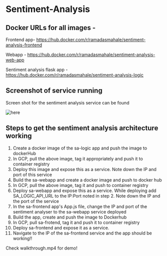# Sentiment-Analysis

## Docker URLs for all images -

Frontend app- https://hub.docker.com/r/ramadasmahale/sentiment-analysis-frontend

Webapp  - https://hub.docker.com/r/ramadasmahale/sentiment-analysis-web-app

Sentiment analysis flask app - https://hub.docker.com/r/ramadasmahale/sentiment-analysis-logic

## Screenshot of service running

Screen shot for the sentiment analysis service can be found

![here](https://user-images.githubusercontent.com/90668825/137356967-d9afc98a-e64d-4cc5-b9bc-2b70325c56da.png)

## Steps to get the sentiment analysis architecture working

1. Create a docker image of the sa-logic app and push the image to dockerHub
2. In GCP, pull the above image, tag it appropriately and push it to container registry
3. Deploy this image and expose this as a service. Note down the IP and port of this service
4. Build the sa-webapp and create a docker image and push to docker hub
5. In GCP, pull the above image, tag it and push to container registry
6. Deploy sa-webapp and expose this as a service. While deploying add SA_LOGIC_API_URL to the IP:Port noted in step 2. Note down the IP and the port of the service
7. In the sa-frontend app's App.js file, change the IP and port of the sentiment analyser to the sa-webapp service deployed
8. Build the app, create and push the image to Dockerhub
9. In GCP, pull sa-frotend, tag it and push it to container registry 
10. Deploy sa-frontend and expose it as a service.
11. Navigate to the IP of the sa-frontend service and the app should be working!!

Check walkthrough.mp4 for demo!
